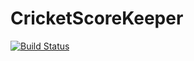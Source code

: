 # CricketScoreKeeper
[![Build Status](https://travis-ci.org/KhanyisoCairo/bootcamp-terminal-tests.svg?branch=master)](https://travis-ci.org/KhanyisoCairo/bootcamp-terminal-tests)
